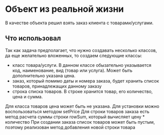 # Объект из реальной жизни

В качестве объекта решил взять заказ клиента с товарами/услугами.

## Что использовал

Так как задача предполагает, что нужно создавать несколько классов, да еще желательно вложенных, то создаем следующие классы:
- класс товара/услуги. В данном классе обызательно указывается код, наименование, вид (товар или услуга). Может быть дополнительно указана цена.
- заказ, который помимо даты и номера заказа, будет хранить список товаров, принадлежащих данному заказу
- строка списка товаров. В строке хранится товар, его количество, цена и сумма.

Для класса товаров цена может быть не указана. Для установки можно воспользоваться методом setPrice
Для строки товаров заказа есть метод расчета суммы строки rowSum, который вычисляет цену * количество
При создании заказа список товаров может быть пустым, поэтому реализован метод добавления новой строки товара

